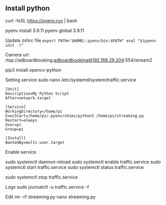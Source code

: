## Install python 
curl -fsSL https://pyenv.run | bash

pyenv install 3.9.11
pyenv global 3.9.11

Update zshrc file
`
export PATH="$HOME/.pyenv/bin:$PATH"
eval "$(pyenv init -)"
`

Camera url: rtsp://adboardbooking:adboardbooking@192.168.29.204:554/stream2

pip3 install opencv-python


Setting service
sudo nano /etc/systemd/system/traffic.service
```
[Unit]
Description=My Python Script
After=network.target

[Service]
WorkingDirectory=/home/pi
ExecStart=/home/pi/.pyenv/shims/python3 /home/pi/streaming.py
Restart=always
User=pi
Group=pi

[Install]
WantedBy=multi-user.target

```

Enable service

sudo systemctl daemon-reload
sudo systemctl enable traffic.service
sudo systemctl start traffic.service
sudo systemctl status traffic.service

sudo systemctl stop traffic.service

Logs
sudo journalctl -u traffic.service -f

Edit
rm -rf streaming.py
nano streaming.py

